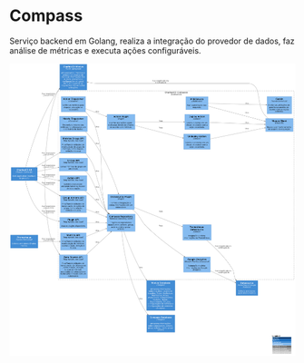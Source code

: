 # Compass

Serviço backend em Golang, realiza a integração do provedor de dados, faz análise de métricas e executa ações configuráveis.

![diagram](c3.png)
